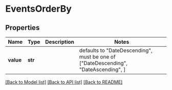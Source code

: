 # EventsOrderBy

## Properties
Name | Type | Description | Notes
------------ | ------------- | ------------- | -------------
**value** | **str** |  | defaults to "DateDescending",  must be one of ["DateDescending", "DateAscending", ]

[[Back to Model list]](../README.md#documentation-for-models) [[Back to API list]](../README.md#documentation-for-api-endpoints) [[Back to README]](../README.md)


